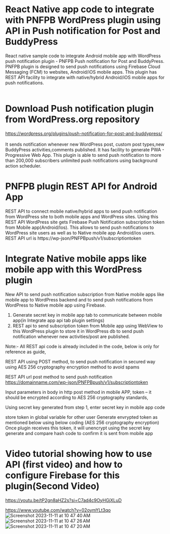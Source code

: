 #  React Native app code to integrate with PNFPB WordPress plugin using API in Push notification for Post and BuddyPress<br/>
React native sample code to integrate Android mobile app with WordPress push notification plugin - PNFPB Push notification for Post and BuddyPress.
PNFPB plugin is designed to send push notifications using Firebase Cloud Messaging (FCM) to websites, Android/iOS mobile apps. This plugin has REST API facility to integrate with native/hybrid Android/iOS mobile apps for push notifications. <br/><br/>

# Download Push notification plugin from WordPress.org repository<br/>
https://wordpress.org/plugins/push-notification-for-post-and-buddypress/<br/><br/>
It sends notification whenever new WordPress post, custom post types,new BuddyPress activities,comments published. It has facility to generate PWA - Progressive Web App. This plugin is able to send push notification to more than 200,000 subscribers unlimited push notifications using background action scheduler.

# PNFPB plugin REST API for Android App<br/>
REST API to connect mobile native/hybrid apps to send push notification from WordPress site to both mobile apps and WordPress sites.
Using this REST API WordPress site gets Firebase Push Notification subscription token from Mobile app(Android/Ios). 
This allows to send push notifications to WordPress site users as well as to Native mobile app Android/ios users.
REST API url is https:/<domain>/wp-json/PNFPBpush/v1/subscriptiontoken

# Integrate Native mobile apps like mobile app with this WordPress plugin<br />
New API to send push notification subscription from Native mobile apps like mobile app to WordPress backend and to send push notifications from WordPress to Native mobile app using Firebase.
1. Generate secret key in mobile app tab to communicate between mobile app(in Integrate app api tab plugin settings)
2. REST api to send subscription token from Mobile app using WebView to this WordPress plugin to store it in WordPress db to send push notification whenever new activities/post are published.

Note:- All REST api code is already included in the code, below is only for reference as guide,

REST API using POST method, to send push notification in secured way using AES 256 cryptography encryption method to avoid spams

REST API url post method to send push notification
https://domainname.com/wp-json/PNFPBpush/v1/subscriptiontoken

Input parameters in body in http post method in mobile APP,
token – it should be encrypted according to AES 256 cryptography standards,


Using secret key generated from step 1, enter secret key in mobile app code

store token in global variable for other user
Generate envrypted token as mentioned below using below coding (AES 256 cryptography encryption)
Once plugin receives this token, it will unencrypt using the secret key generate and compare hash code to confirm it is sent from mobile app

# Video tutorial showing how to use API (first video) and how to configure Firebase for this plugin(Second Video)<br />

https://youtu.be/tP2gn8aHZ2s?si=C7ad4c9OyHGjXLuD <br/>
	
https://www.youtube.com/watch?v=02oymYLt3qo <br />![Screenshot 2023-11-11 at 10 47 40 AM](https://github.com/muraliwebworld/Integrate_React_Native_app_with_WordPress_PNFPB_Push_notification_plugin/assets/32461311/1823fbc0-26f3-4986-96b9-fc0c7696efc5)
![Screenshot 2023-11-11 at 10 47 26 AM](https://github.com/muraliwebworld/Integrate_React_Native_app_with_WordPress_PNFPB_Push_notification_plugin/assets/32461311/ee60e2d8-2238-4009-9bf0-81e66e39593b)
![Screenshot 2023-11-11 at 10 47 20 AM](https://github.com/muraliwebworld/Integrate_React_Native_app_with_WordPress_PNFPB_Push_notification_plugin/assets/32461311/d27f0a46-aa2a-499e-af84-727c435e8ac2)



